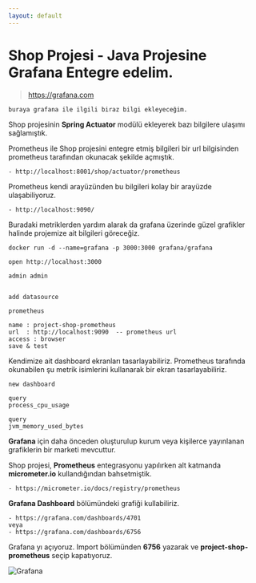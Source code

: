 ```yaml
---
layout: default
---
```

# Shop Projesi - Java Projesine Grafana Entegre edelim.

> https://grafana.com

``
	buraya grafana ile ilgili biraz bilgi ekleyeceğim.
``

Shop projesinin **Spring Actuator** modülü ekleyerek bazı bilgilere ulaşımı sağlamıştık.

Prometheus ile Shop projesini entegre etmiş bilgileri bir url bilgisinden prometheus tarafından okunacak şekilde açmıştık.

```
- http://localhost:8001/shop/actuator/prometheus
```

Prometheus kendi arayüzünden bu bilgileri kolay bir arayüzde ulaşabiliyoruz.
```
- http://localhost:9090/
```

Buradaki metriklerden yardım alarak da grafana üzerinde güzel grafikler halinde projemize ait bilgileri göreceğiz.

```
docker run -d --name=grafana -p 3000:3000 grafana/grafana

open http://localhost:3000

admin admin


add datasource 

prometheus

name : project-shop-prometheus
url  : http://localhost:9090  -- prometheus url
access : browser
save & test

```

Kendimize ait dashboard ekranları tasarlayabiliriz. Prometheus tarafında okunabilen şu metrik isimlerini
kullanarak bir ekran tasarlayabiliriz.

```
new dashboard

query
process_cpu_usage

query
jvm_memory_used_bytes
```

**Grafana** için daha önceden oluşturulup kurum veya kişilerce yayınlanan grafiklerin bir marketi mevcuttur.

Shop projesi, **Prometheus** entegrasyonu yapılırken alt katmanda **micrometer.io** kullandığından bahsetmiştik.

```
- https://micrometer.io/docs/registry/prometheus
```

**Grafana Dashboard** bölümündeki grafiği kullabiliriz.

```
- https://grafana.com/dashboards/4701
veya
- https://grafana.com/dashboards/6756
```

Grafana yı açıyoruz. Import bölümünden **6756** yazarak ve **project-shop-prometheus** seçip kapatıyoruz.

![Grafana](https://github.com/microservice-base/microservice-base.github.io/tree/master/images/project-shop-grafana.png)


